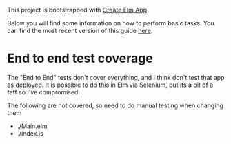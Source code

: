 This project is bootstrapped with [Create Elm App](https://github.com/halfzebra/create-elm-app).

Below you will find some information on how to perform basic tasks.
You can find the most recent version of this guide [here](https://github.com/halfzebra/create-elm-app/blob/master/template/README.md).

# End to end test coverage

The "End to End" tests don't cover everything, and I think don't test that app as deployed. It is possible to do this in Elm via Selenium, but its a bit of a faff so I've compromised.

The following are not covered, so need to do manual testing when changing them

- ./Main.elm
- ./index.js